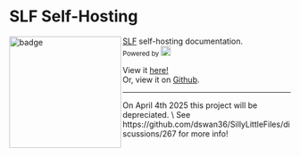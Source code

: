 # SLF Self-Hosting
<img align="left" src="" height="200" width="200" alt="badge"/>

[SLF](https://github.com/dswan36/SillyLittleFiles) self-hosting documentation.\
<sub>Powered by [<img width=18 src="https://docus.dev/favicon.ico"></img>](https://docus.dev/)</sub>

View it [here!](https://docs.sillylittle.tech) \
Or, view it on [Github](https://github.com/dswan36/sillylittle.selfhost/wiki).
<br />
<hr>
On April 4th 2025 this project will be depreciated. \
See https://github.com/dswan36/SillyLittleFiles/discussions/267 for more info!
